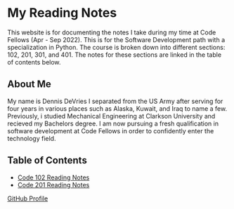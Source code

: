 # My Reading Notes

This website is for documenting the notes I take during my time at Code Fellows (Apr - Sep 2022). This is for the Software Development path with a specialization in Python. The course is broken down into different sections: 102, 201, 301, and 401. The notes for these sections are linked in the table of contents below.

## About Me

My name is Dennis DeVries
  I separated from the US Army after serving for four years in various places such as Alaska, Kuwait, and Iraq to name a few. Previously, i studied Mechanical Engineering at Clarkson University and recieved my Bachelors degree. I am now pursuing a fresh qualification in software development at Code Fellows in order to confidently enter the technology field.  

## Table of Contents

- [Code 102 Reading Notes](102Notes.md)
- [Code 201 Reading Notes](201Notes.md)

[GitHub Profile](https://github.com/DennisDeV7)
